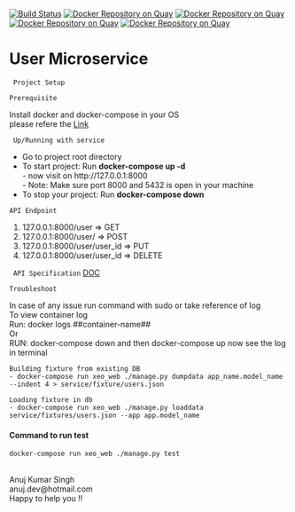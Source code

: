 [![Build Status](https://travis-ci.org/vmudigal/microservices-sample.svg?branch=master)](https://travis-ci.org/vmudigal/microservices-sample)
[![Docker Repository on Quay](https://quay.io/repository/microservices-sample/api-gateway/status "Docker Repository on Quay")](https://quay.io/repository/microservices-sample/api-gateway)
[![Docker Repository on Quay](https://quay.io/repository/microservices-sample/service-one/status "Docker Repository on Quay")](https://quay.io/repository/microservices-sample/service-one)
[![Docker Repository on Quay](https://quay.io/repository/microservices-sample/service-two/status "Docker Repository on Quay")](https://quay.io/repository/microservices-sample/service-two)
[![Docker Repository on Quay](https://quay.io/repository/microservices-sample/web-application/status "Docker Repository on Quay")](https://quay.io/repository/microservices-sample/web-application)

# User Microservice


` Project Setup`
```
Prerequisite
```
Install docker and docker-compose in your OS
</br> 
please refere the <a href="https://docs.docker.com/engine/install/ubuntu/">Link</a>

```
 Up/Running with service
 ```
 <ul>
    <li> Go to project root directory </li>
    <li> To start project: Run <b> docker-compose up -d </b> </li>
    -   now visit on http://127.0.0.1:8000 </br>
    - Note: Make sure port 8000 and 5432 is open in your machine
    <li> To stop your project: Run <b>docker-compose down</b> </li>
 </ul>

 ```
 API Endpoint
 ```
 1. 127.0.0.1:8000/user => GET
 2. 127.0.0.1:8000/user/ => POST
 3. 127.0.0.1:8000/user/user_id => PUT
 4. 127.0.0.1:8000/user/user_id => DELETE

` API Specification` <a href="#comming-soon">DOC </a>
```
Troubleshoot
```
In case of any issue run command with sudo or take reference of log
</br>
To view container log
</br>
Run: docker logs ##container-name##
</br>
Or 
</br>
RUN: docker-compose down and then docker-compose up
now see the log in terminal

```buildoutcfg
Building fixture from existing DB
- docker-compose run xeo_web ./manage.py dumpdata app_name.model_name --indent 4 > service/fixture/users.json

Loading fixture in db
- docker-compose run xeo_web ./manage.py loaddata service/fixtures/users.json --app app.model_name

```

#### Command to run test
` docker-compose run xeo_web ./manage.py test
`

</br>
Anuj Kumar Singh</br>
anuj.dev@hotmail.com</br>
Happy to help you !!
